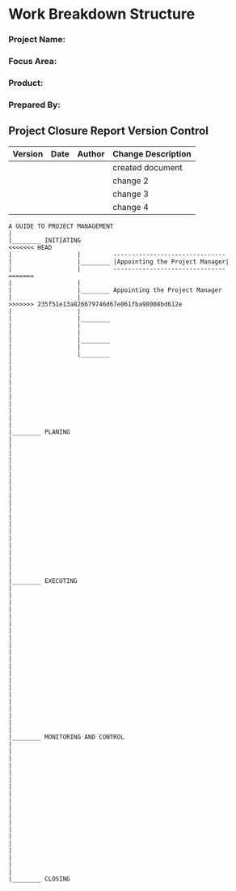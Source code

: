 # **Work Breakdown Structure**

### **Project Name:** 
### **Focus Area:**
### **Product:**
### **Prepared By:**

## **Project Closure Report Version Control**
| Version | Date | Author | Change Description |
|---------|------|---------|---------------|
|          |      |         |  created document |
|         |        |         |   change 2            |
|         |       |          |   change 3            |
|         |        |          |  change 4            |



```sequence
A GUIDE TO PROJECT MANAGEMENT
|
|________ INITIATING
<<<<<<< HEAD
|                  |         -------------------------------
|                  |________ |Appointing the Project Manager|
|                  |         -------------------------------
=======
|                  |
|                  |________ Appointing the Project Manager
|                  |
>>>>>>> 235f51e13a826679746d67e061fba98008bd612e
|                  |
|                  |________
|                  |
|                  | 
|                  |________
|                  |
|                  |________
|
|
|
|
|
|
|
|
|
|
|________ PLANING
|
|
|
|
|
|
|
|
|
|
|
|
|
|
|
|
|
|
|
|
|________ EXECUTING
|
|
|
|
|
|
|
|
|
|
|
|
|
|
|
|
|
|
|
|
|
|________ MONITORING AND CONTROL
|
|
|
|
|
|
|
|
|
|
|
|
|
|
|
|
|
|
|
|________ CLOSING



```
